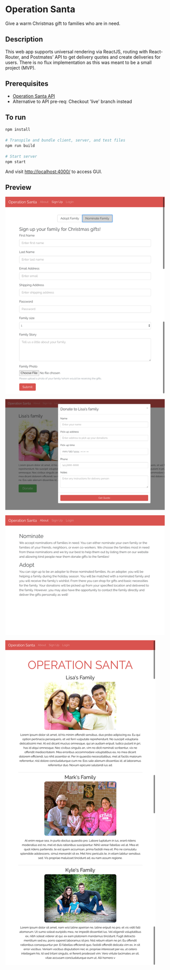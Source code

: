 # Operation Santa
Give a warm Christmas gift to families who are in need.

## Description
This web app supports universal rendering via ReactJS, routing with React-Router, and Postmates' API to get delivery quotes and create deliveries for users. There is no flux implementation as this was meant to be a small project (MVP).

## Prerequisites
- [Operation Santa API](https://github.com/phchung/Operation_Santa_API)
- Alternative to API pre-req: Checkout 'live' branch instead

## To run

```sh
npm install

# Transpile and bundle client, server, and test files
npm run build

# Start server
npm start
```

And visit <http://localhost:4000/> to access GUI.

## Preview

![Example1](./extra/signup.png)

![Example2](./extra/donate.png)

![Example3](./extra/about.png)

![Example4](./extra/landing.png)